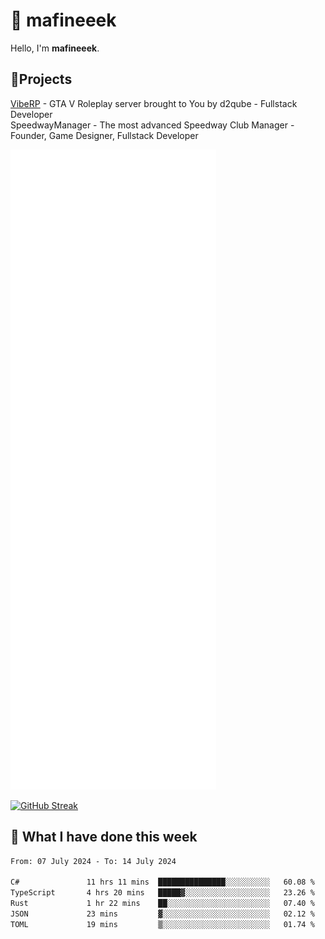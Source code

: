 # 👋 mafineeek
Hello, I'm **mafineeek**.

## 📝Projects

[VibeRP](https://v-rp.pl) - GTA V Roleplay server brought to You by d2qube - Fullstack Developer<br/>
SpeedwayManager - The most advanced Speedway Club Manager - Founder, Game Designer, Fullstack Developer


![](./github-metrics.svg)

[![GitHub Streak](https://streak-stats.demolab.com/?user=mafineeek)](https://git.io/streak-stats)

## 📰 What I have done this week
<!--START_SECTION:waka-->

```txt
From: 07 July 2024 - To: 14 July 2024

C#               11 hrs 11 mins  ███████████████░░░░░░░░░░   60.08 %
TypeScript       4 hrs 20 mins   █████▓░░░░░░░░░░░░░░░░░░░   23.26 %
Rust             1 hr 22 mins    ██░░░░░░░░░░░░░░░░░░░░░░░   07.40 %
JSON             23 mins         ▓░░░░░░░░░░░░░░░░░░░░░░░░   02.12 %
TOML             19 mins         ▒░░░░░░░░░░░░░░░░░░░░░░░░   01.74 %
```

<!--END_SECTION:waka-->
